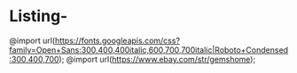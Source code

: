 # Listing-
@import url(https://fonts.googleapis.com/css?family=Open+Sans:300,400,400italic,600,700,700italic|Roboto+Condensed:300,400,700);
@import url(https://www.ebay.com/str/gemshome);

